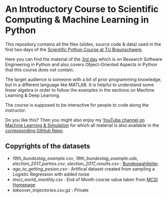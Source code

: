 # An Introductory Course to Scientific Computing & Machine Learning in Python

This repository contains all the files (slides, source code & data) used in the first two days of the [Scientific Python Course at TU Braunschweig](https://musenzentrum.de/workshop2021/).

Here you can find the material of the [3rd day](https://github.com/musen-rse/examples_python) which is on Research Software Engineering in Python and also covers Object-Oriented Aspects in Python that this course does not contain.

The target audience is someone with a bit of prior programming knowledge, but in a different language like MATLAB. It is helpful to understand some linear algebra in order to follow the examples in the sections on Machine Learning & Deep Learning.

The course is supposed to be interactive for people to code along the instructor.

Do you like this? Then you might also enjoy my [YouTube channel on Machine Learning & Simulation](https://youtube.com/c/machinelearningsimulation) for which all material is also available in the [corresponding GitHub Repo](https://github.com/Ceyron/machine-learning-and-simulation).

## Copyrights of the datasets

* *19th_bundestag_example.csv*, *19th_bundestag_example.ods*, *election_2017_parties.csv*, *election_2017_results.csv* : [Bundeswahlleiter](https://www.bundeswahlleiter.de/info/presse/mitteilungen/bundestagswahl-2017/34_17_endgueltiges_ergebnis.html)
* *age_to_getting_pesion.csv* : Artifical dataset created from sampling a Logistic Regression with added noise
* *msci_world_monthly.csv* : End of Month course value taken from [MCSI Homepage](https://www.msci.com/end-of-day-data-search)
* *takeover_trajectories.csv.gz* : Private
